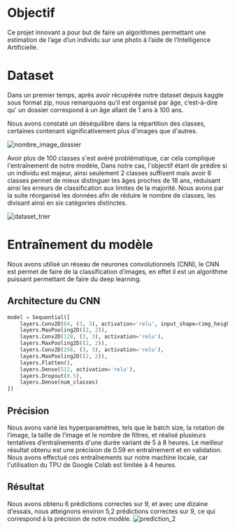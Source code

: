 # Objectif

Ce projet innovant a pour but de faire un algorithmes permettant une estimation de l’age d’un individu sur une photo à l’aide de l’Intelligence Artificielle.

# Dataset

Dans un premier temps, après avoir récupérée notre dataset depuis kaggle sous format zip, nous remarquons qu’il est organisé par âge, c’est-à-dire qu' un dossier correspond à un âge allant de 1 ans à 100 ans.

Nous avons constaté un déséquilibre dans la répartition des classes, certaines contenant significativement plus d'images que d'autres.

![nombre_image_dossier](https://github.com/user-attachments/assets/26878dee-2655-408a-9d4a-5ae039c4967b)

Avoir plus de 100 classes s'est avéré problématique, car cela complique l'entraînement de notre modèle,  Dans notre cas, l'objectif étant de prédire si un individu est majeur, ainsi seulement 2 classes suffisent mais avoir 6 classes permet de mieux distinguer les âges proches de 18 ans, réduisant ainsi les erreurs de classification aux limites de la majorité. Nous avons par la suite réorganisé les données afin de réduire le nombre de classes, les divisant ainsi en six catégories distinctes.


![dataset_trier](https://github.com/user-attachments/assets/c345a584-64b9-44de-83fb-8eedc5f1bfe1)

# Entraînement du modèle

Nous avons utilisé un réseau de neurones convolutionnels (CNN), le CNN est permet de faire de la classification d’images, en effet il est un algorithme puissant permettant de faire du deep learning. 

## Architecture du CNN
```python
model = Sequential([
    layers.Conv2D(64, (3, 3), activation='relu', input_shape=(img_height, img_width, 3)),
    layers.MaxPooling2D((2, 2)),
    layers.Conv2D(128, (3, 3), activation='relu'),
    layers.MaxPooling2D((2, 2)),
    layers.Conv2D(256, (3, 3), activation='relu'),
    layers.MaxPooling2D((2, 2)),
    layers.Flatten(),
    layers.Dense(512, activation='relu'),
    layers.Dropout(0.5),
    layers.Dense(num_classes)
])
```

## Précision

Nous avons varié les hyperparamètres, tels que le batch size, la rotation de l’image, la taille de l’image et le nombre de filtres, et réalisé plusieurs tentatives d’entraînements d'une durée variant de 5 à 8 heures. Le meilleur résultat obtenu est une précision de 0.59 en entraînement et en validation. Nous avons effectué ces entraînements sur notre machine locale, car l'utilisation du TPU de Google Colab est limitée à 4 heures.

## Résultat 
Nous avons obtenu 6 prédictions correctes sur 9, et avec une dizaine d'essais, nous atteignons environ 5,2 prédictions correctes sur 9, ce qui correspond à la précision de notre modèle.
![prediction_2](https://github.com/user-attachments/assets/fd5af7e7-9b3e-4369-b3a4-19339ed5e5e5)

